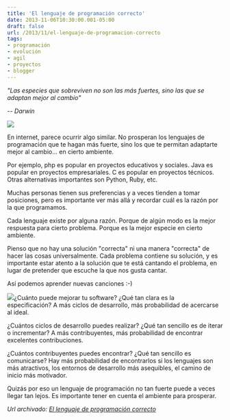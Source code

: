 ```yaml
---
title: 'El lenguaje de programación correcto'
date: 2013-11-06T10:30:00.001-05:00
draft: false
url: /2013/11/el-lenguaje-de-programacion-correcto
tags: 
- programación
- evolución
- agil
- proyectos
- blogger
---
```


_"Las especies que sobreviven no son las más fuertes, sino las que se adaptan mejor al cambio"_

_\-- Darwin_

  

[![](http://1.bp.blogspot.com/-ibz7qr7QGKc/UnpgKJJlrLI/AAAAAAAACUY/AjeN47E0MnA/s320/Darwin's_finches_by_Gould.jpg)](http://1.bp.blogspot.com/-ibz7qr7QGKc/UnpgKJJlrLI/AAAAAAAACUY/AjeN47E0MnA/s1600/Darwin's_finches_by_Gould.jpg)

En internet, parece ocurrir algo similar. No prosperan los lenguajes de programación que te hagan más fuerte, sino los que te permitan adaptarte mejor al cambio... en cierto ambiente.

  

Por ejemplo, php es popular en proyectos educativos y sociales. Java es popular en proyectos empresariales. C es popular en proyectos técnicos. Otras alternativas importantes son Python, Ruby, etc.

  

Muchas personas tienen sus preferencias y a veces tienden a tomar posiciones, pero es importante ver más allá y recordar cuál es la razón por la que programamos.

  

Cada lenguaje existe por alguna razón. Porque de algún modo es la mejor respuesta para cierto problema. Porque es la mejor especie en cierto ambiente.

  

Pienso que no hay una solución "correcta" ni una manera "correcta" de hacer las cosas universalmente. Cada problema contiene su solución, y es importante estar atento a la solución que te está cantando el problema, en lugar de pretender que escuche la que nos gusta cantar.

  

Así podemos aprender nuevas canciones :-)

  

[![](http://2.bp.blogspot.com/-l666qMKP5-0/Unpf6SAR9OI/AAAAAAAACUQ/Fu-Zgf-Imuw/s320/darwin.jpg)](http://2.bp.blogspot.com/-l666qMKP5-0/Unpf6SAR9OI/AAAAAAAACUQ/Fu-Zgf-Imuw/s1600/darwin.jpg)¿Cuánto puede mejorar tu software? ¿Qué tan clara es la especificación? A más ciclos de desarrollo, más probabilidad de acercarse al ideal.

  

¿Cuántos ciclos de desarrollo puedes realizar? ¿Qué tan sencillo es de iterar o incrementar? A más contribuyentes, más probabilidad de encontrar excelentes contribuciones.

  

¿Cuántos contribuyentes puedes encontrar? ¿Qué tan sencillo es comunicarse? Hay más probabilidad de encontrarlos si los lenguajes son más atractivos, los entornos de desarrollo más asequibles, el camino de inicio más motivador.

  

Quizás por eso un lenguaje de programación no tan fuerte puede a veces llegar tan lejos. Es importante tener en cuenta el ambiente para prosperar.

_*Url archivado: [El lenguaje de programación correcto](https://akcdev.blogspot.com/2013/11/el-lenguaje-de-programacion-correcto.html)*_

